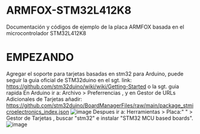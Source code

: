 # ARMFOX-STM32L412K8
Documentación y códigos de ejemplo de la placa ARMFOX basada en el microcontrolador STM32L412K8

# EMPEZANDO
Agregar el soporte para tarjetas basadas en stm32 para Arduino, puede seguir la guia oficial de STM32duino en el sgt. link:
https://github.com/stm32duino/wiki/wiki/Getting-Started
o la sgt. guia rapida
En Arduino ir a: Archivo > Preferrencias , y en Gestor de URLs Adicionales de Tarjetas añadir:
https://github.com/stm32duino/BoardManagerFiles/raw/main/package_stmicroelectronics_index.json
![image](https://user-images.githubusercontent.com/68084473/145752278-e31589ef-b8b2-414b-83c1-894d77ef5537.png)
Despues ir a: Herramientas > Placa:" " > Gestor de Tarjetas , buscar "stm32" e instalar "STM32 MCU based boards".
![image](https://user-images.githubusercontent.com/68084473/145752994-b77c251c-1c30-432e-8609-54f5dc3315b7.png)

